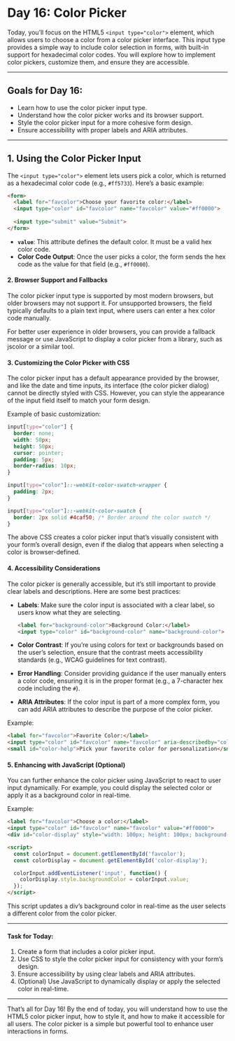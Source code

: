 # Day 16: Color Picker

Today, you’ll focus on the HTML5 `<input type="color">` element, which allows users to choose a color from a color picker interface. This input type provides a simple way to include color selection in forms, with built-in support for hexadecimal color codes. You will explore how to implement color pickers, customize them, and ensure they are accessible.

---

## Goals for Day 16:
- Learn how to use the color picker input type.
- Understand how the color picker works and its browser support.
- Style the color picker input for a more cohesive form design.
- Ensure accessibility with proper labels and ARIA attributes.

---

## 1. Using the Color Picker Input

The `<input type="color">` element lets users pick a color, which is returned as a hexadecimal color code (e.g., `#ff5733`). Here’s a basic example:

```html
<form>
  <label for="favcolor">Choose your favorite color:</label>
  <input type="color" id="favcolor" name="favcolor" value="#ff0000">
  
  <input type="submit" value="Submit">
</form>
```

- **`value`**: This attribute defines the default color. It must be a valid hex color code.
- **Color Code Output**: Once the user picks a color, the form sends the hex code as the value for that field (e.g., `#ff0000`).

#### 2. Browser Support and Fallbacks

The color picker input type is supported by most modern browsers, but older browsers may not support it. For unsupported browsers, the field typically defaults to a plain text input, where users can enter a hex color code manually.

For better user experience in older browsers, you can provide a fallback message or use JavaScript to display a color picker from a library, such as jscolor or a similar tool.

#### 3. Customizing the Color Picker with CSS

The color picker input has a default appearance provided by the browser, and like the date and time inputs, its interface (the color picker dialog) cannot be directly styled with CSS. However, you can style the appearance of the input field itself to match your form design.

Example of basic customization:

```css
input[type="color"] {
  border: none;
  width: 50px;
  height: 50px;
  cursor: pointer;
  padding: 5px;
  border-radius: 10px;
}

input[type="color"]::-webkit-color-swatch-wrapper {
  padding: 2px;
}

input[type="color"]::-webkit-color-swatch {
  border: 2px solid #4caf50; /* Border around the color swatch */
}
```

The above CSS creates a color picker input that’s visually consistent with your form’s overall design, even if the dialog that appears when selecting a color is browser-defined.

#### 4. Accessibility Considerations

The color picker is generally accessible, but it’s still important to provide clear labels and descriptions. Here are some best practices:

- **Labels**: Make sure the color input is associated with a clear label, so users know what they are selecting.
  
  ```html
  <label for="background-color">Background Color:</label>
  <input type="color" id="background-color" name="background-color">
  ```

- **Color Contrast**: If you’re using colors for text or backgrounds based on the user’s selection, ensure that the contrast meets accessibility standards (e.g., WCAG guidelines for text contrast).

- **Error Handling**: Consider providing guidance if the user manually enters a color code, ensuring it is in the proper format (e.g., a 7-character hex code including the `#`).

- **ARIA Attributes**: If the color input is part of a more complex form, you can add ARIA attributes to describe the purpose of the color picker.

Example:

```html
<label for="favcolor">Favorite Color:</label>
<input type="color" id="favcolor" name="favcolor" aria-describedby="color-help">
<small id="color-help">Pick your favorite color for personalization</small>
```

#### 5. Enhancing with JavaScript (Optional)

You can further enhance the color picker using JavaScript to react to user input dynamically. For example, you could display the selected color or apply it as a background color in real-time.

Example:

```html
<label for="favcolor">Choose a color:</label>
<input type="color" id="favcolor" name="favcolor" value="#ff0000">
<div id="color-display" style="width: 100px; height: 100px; background-color: #ff0000;"></div>

<script>
  const colorInput = document.getElementById('favcolor');
  const colorDisplay = document.getElementById('color-display');

  colorInput.addEventListener('input', function() {
    colorDisplay.style.backgroundColor = colorInput.value;
  });
</script>
```

This script updates a div’s background color in real-time as the user selects a different color from the color picker.

---

#### Task for Today:
1. Create a form that includes a color picker input.
2. Use CSS to style the color picker input for consistency with your form’s design.
3. Ensure accessibility by using clear labels and ARIA attributes.
4. (Optional) Use JavaScript to dynamically display or apply the selected color in real-time.

---

That’s all for Day 16! By the end of today, you will understand how to use the HTML5 color picker input, how to style it, and how to make it accessible for all users. The color picker is a simple but powerful tool to enhance user interactions in forms.